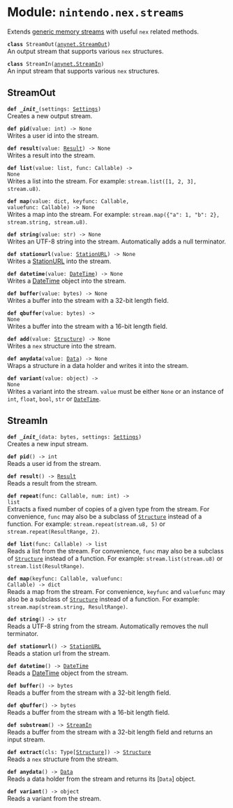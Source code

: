 
# Module: <code>nintendo.nex.streams</code>

Extends [generic memory streams](https://anynet.readthedocs.io/en/latest/reference/streams) with useful `nex` related methods.

<code>**class** StreamOut([anynet.StreamOut](https://anynet.readthedocs.io/en/latest/reference/streams/#streamout))</code><br>
<span class="docs">An output stream that supports various `nex` structures.</span>

<code>**class** StreamIn([anynet.StreamIn](https://anynet.readthedocs.io/en/latest/reference/streams/#streamin))</code><br>
<span class="docs">An input stream that supports various `nex` structures.</span>

## StreamOut
<code>**def _\_init__**(settings: [Settings](settings.md#settings))</code><br>
<span class="docs">Creates a new output stream.</span>

<code>**def pid**(value: int) -> None</code><br>
<span class="docs">Writes a user id into the stream.</span>

<code>**def result**(value: [Result](common.md#result)) -> None</code><br>
<span class="docs">Writes a result into the stream.</span>

<code>**def list**(value: list, func: Callable) -> None</code><br>
<span class="docs">Writes a list into the stream. For example: `stream.list([1, 2, 3], stream.u8)`.</span>

<code>**def map**(value: dict, keyfunc: Callable, valuefunc: Callable) -> None</code><br>
<span class="docs">Writes a map into the stream. For example: `stream.map({"a": 1, "b": 2}, stream.string, stream.u8)`.</span>

<code>**def string**(value: str) -> None</code><br>
<span class="docs">Writes an UTF-8 string into the stream. Automatically adds a null terminator.</span>

<code>**def stationurl**(value: [StationURL](common.md#stationurl)) -> None</code><br>
<span class="docs">Writes a [StationURL](common.md#stationurl) into the stream.</span>

<code>**def datetime**(value: [DateTime](common.md#datetime)) -> None</code><br>
<span class="docs">Writes a [DateTime](common.md#datetime) object into the stream.</span>

<code>**def buffer**(value: bytes) -> None</code><br>
<span class="docs">Writes a buffer into the stream with a 32-bit length field.</span>

<code>**def qbuffer**(value: bytes) -> None</code><br>
<span class="docs">Writes a buffer into the stream with a 16-bit length field.</span>

<code>**def add**(value: [Structure](common.md)) -> None</code><br>
<span class="docs">Writes a `nex` structure into the stream.</span>

<code>**def anydata**(value: [Data](common.md)) -> None</code><br>
<span class="docs">Wraps a structure in a data holder and writes it into the stream.</span>

<code>**def variant**(value: object) -> None</code><br>
<span class="docs">Writes a variant into the stream. `value` must be either `None` or an instance of `int`, `float`, `bool`, `str` or [`DateTime`](common.md#datetime).</span>

## StreamIn
<code>**def _\_init__**(data: bytes, settings: [Settings](settings.md#settings))</code><br>
<span class="docs">Creates a new input stream.</span>

<code>**def pid**() -> int</code><br>
<span class="docs">Reads a user id from the stream.</span>

<code>**def result**() -> [Result](common.md#result)</code><br>
<span class="docs">Reads a result from the stream.</span>

<code>**def repeat**(func: Callable, num: int) -> list</code><br>
<span class="docs">Extracts a fixed number of copies of a given type from the stream. For convenience, `func` may also be a subclass of [`Structure`](common.md) instead of a function. For example: `stream.repeat(stream.u8, 5)` or `stream.repeat(ResultRange, 2)`.</span>

<code>**def list**(func: Callable) -> list</code><br>
<span class="docs">Reads a list from the stream. For convenience, `func` may also be a subclass of [`Structure`](common.md) instead of a function. For example: `stream.list(stream.u8)` or `stream.list(ResultRange)`.</span>

<code>**def map**(keyfunc: Callable, valuefunc: Callable) -> dict</code><br>
<span class="docs">Reads a map from the stream. For convenience, `keyfunc` and `valuefunc` may also be a subclass of [`Structure`](common.md) instead of a function. For example: `stream.map(stream.string, ResultRange)`.</span>

<code>**def string**() -> str</code><br>
<span class="docs">Reads a UTF-8 string from the stream. Automatically removes the null terminator.</span>

<code>**def stationurl**() -> [StationURL](common.md#stationurl)</code><br>
<span class="docs">Reads a station url from the stream.</span>

<code>**def datetime**() -> [DateTime](common.md#datetime)</code><br>
<span class="docs">Reads a [DateTime](common.md#datetime) object from the stream.</span>

<code>**def buffer**() -> bytes</code><br>
<span class="docs">Reads a buffer from the stream with a 32-bit length field.</span>

<code>**def qbuffer**() -> bytes</code><br>
<span class="docs">Reads a buffer from the stream with a 16-bit length field.</span>

<code>**def substream**() -> [StreamIn](#streamin)</code><br>
<span class="docs">Reads a buffer from the stream with a 32-bit length field and returns an input stream.</span>

<code>**def extract**(cls: Type[[Structure](common.md)]) -> [Structure](common.md)</code><br>
<span class="docs">Reads a `nex` structure from the stream.</span>

<code>**def anydata**() -> [Data](common.md)</code><br>
<span class="docs">Reads a data holder from the stream and returns its [`Data`] object.</span>

<code>**def variant**() -> object</code><br>
<span class="docs">Reads a variant from the stream.</span>
